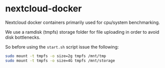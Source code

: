 # nextcloud-docker

Nextcloud docker containers primarily used for cpu/system benchmarking.

We use a ramdisk (tmpfs) storage folder for file uploading in order to avoid disk bottlenecks. 

So before using the `start.sh` script issue the following:


```bash
sudo mount -t tmpfs -o size=2g tmpfs /mnt/tmp
sudo mount -t tmpfs -o size=4G tmpfs /mnt/storage
```

